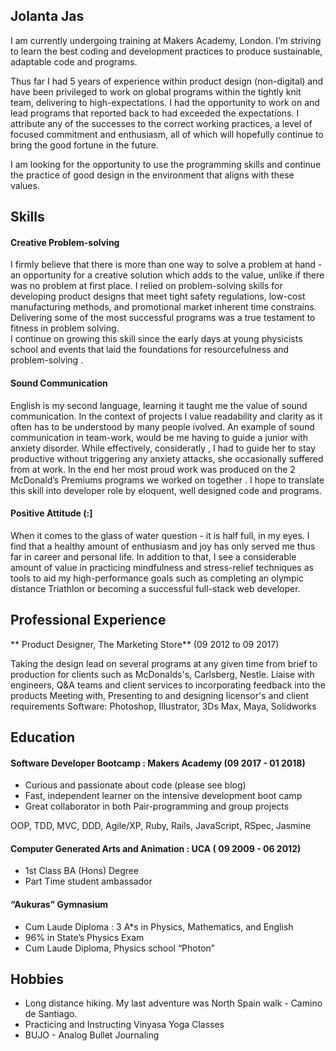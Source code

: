 ## Jolanta Jas

I am currently undergoing training at Makers Academy, London.  I’m striving to learn the best coding and development practices to produce sustainable, adaptable code and programs.

Thus far I had 5 years of experience within product design (non-digital) and have been privileged to work on global programs within the tightly knit team, delivering to high-expectations. I had the opportunity to work on and lead programs that reported  back to had exceeded the expectations.  I  attribute any of the successes to the correct working practices, a level of focused commitment and enthusiasm, all of which will hopefully continue to bring the good fortune in the future.

I am looking for the opportunity to use the programming skills and continue the practice of good design in the environment that aligns with these values.




## Skills



#### Creative Problem-solving

I firmly believe that there is more than one way to solve a problem at hand -  an opportunity for a creative solution which adds to the value, unlike if there was no problem at first place.
I relied on problem-solving skills for developing product designs that meet tight safety regulations, low-cost manufacturing methods, and promotional market inherent time constrains. Delivering some of the most successful programs was a true testament to fitness in problem solving.  
I continue on growing this skill since the early days at young physicists school and events that laid the foundations for resourcefulness and problem-solving .


####  Sound Communication

English is my second language, learning it taught me the value of sound communication. In the context of projects I value readability and clarity as it often has to be understood by many people ivolved.  An example of sound communication in team-work, would be me having to guide a junior with anxiety disorder. While effectively, consideratly , I had to  guide her to stay productive without triggering any anxiety attacks, she occasionally suffered from at work. In the end her most proud work was produced on the 2 McDonald’s Premiums programs we worked on together .
I hope to translate this skill into developer role by eloquent, well designed code and programs.


#### Positive Attitude (:]

When it comes to the glass of water question - it is half full, in my eyes. I find that a healthy amount of enthusiasm and joy has only served me thus far in career and personal life. In addition to that, I see a considerable amount of value in practicing mindfulness and stress-relief techniques as tools to aid my high-performance goals such as completing an olympic distance Triathlon or becoming a successful full-stack web developer.




## Professional Experience


** Product Designer, The Marketing Store** (09 2012 to 09 2017)

Taking the design lead on several programs at any given time from brief to production for clients such as McDonalds's, Carlsberg, Nestle.
Liaise with engineers, Q&A teams and client services to incorporating feedback into the products
Meeting with, Presenting to and designing licensor's and client requirements
Software: Photoshop, Illustrator, 3Ds Max, Maya, Solidworks




## Education



#### Software Developer Bootcamp : Makers Academy (09 2017 - 01 2018)

- Curious and passionate about code (please see blog)
- Fast, independent learner on the intensive development boot camp
- Great collaborator in both Pair-programming and group projects

OOP, TDD, MVC, DDD,
Agile/XP,
Ruby, Rails,
JavaScript,
RSpec,
Jasmine


#### Computer Generated Arts and Animation : UCA ( 09 2009 - 06 2012)

- 1st Class BA (Hons) Degree
- Part Time student ambassador


#### “Aukuras” Gymnasium

- Cum Laude Diploma : 3 A*s in Physics, Mathematics, and English
- 96% in State’s Physics Exam
- Cum Laude Diploma, Physics school “Photon”


## Hobbies

- Long distance hiking. My last adventure was North Spain walk - Camino de Santiago.   
- Practicing and Instructing Vinyasa Yoga Classes
- BUJO - Analog Bullet Journaling
